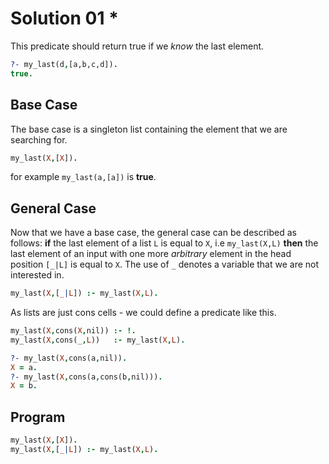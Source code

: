 # Solution 01 \*

This predicate should return true if we _know_ the last element.

```prolog
?- my_last(d,[a,b,c,d]).
true.
```

## Base Case

The base case is a singleton list containing the element that we are searching for.

```prolog
my_last(X,[X]).
```

for example `my_last(a,[a])` is **true**.

## General Case

Now that we have a base case, the general case can be described as follows: **if** the last element of a list `L` is equal to `X`, i.e `my_last(X,L)` **then** the last element of an input with one more _arbitrary_ element in the head position `[_|L]` is equal to `X`. The use of `_` denotes a variable that we are not interested in.

```prolog
my_last(X,[_|L]) :- my_last(X,L).
```

As lists are just cons cells - we could define a predicate like this.

```prolog
my_last(X,cons(X,nil)) :- !.
my_last(X,cons(_,L))   :- my_last(X,L).
```

```prolog
?- my_last(X,cons(a,nil)).
X = a.
?- my_last(X,cons(a,cons(b,nil))).
X = b.
```

## Program

```prolog
my_last(X,[X]).
my_last(X,[_|L]) :- my_last(X,L).
```
